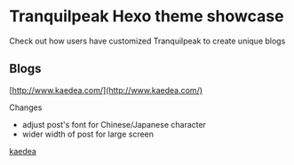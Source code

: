 # Tranquilpeak Hexo theme showcase

Check out how users have customized Tranquilpeak to create unique blogs 

## Blogs ##

[http://www.kaedea.com/](http://www.kaedea.com/)

Changes

 - adjust post's font for Chinese/Japanese character
 - wider width of post for large screen

[kaedea](https://github.com/kaedea)

